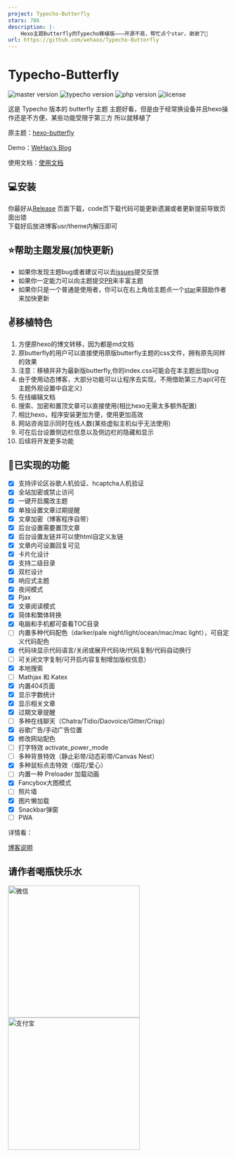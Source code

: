 ```yaml
---
project: Typecho-Butterfly
stars: 786
description: |-
    Hexo主题Butterfly的Typecho移植版———开源不易，帮忙点个star，谢谢了🌹
url: https://github.com/wehaox/Typecho-Butterfly
---
```


# Typecho-Butterfly
![master version](https://img.shields.io/github/v/release/wehaox/Typecho-Butterfly?sort=semver)
![typecho version](https://img.shields.io/badge/Tyepcho-1.2.0-green)
![php version](https://img.shields.io/badge/PHP-7.4+-9cf)
![license](https://img.shields.io/github/license/wehaox/Typecho-Butterfly?color=FF5531)  

这是 Typecho 版本的 butterfly 主题
主题好看，但是由于经常换设备并且hexo操作还是不方便，某些功能受限于第三方
所以就移植了  

原主题：[hexo-butterfly](https://github.com/jerryc127/hexo-theme-butterfly)

Demo：[WeHao‘s Blog](https://blog.haoi.net/)

使用文档：[使用文档](https://blog.haoi.net/archives/typecho-butterfly.html)

## 💻安装
你最好从[Release](https://github.com/wehaox/Typecho-Butterfly/releases)  页面下载，code页下载代码可能更新遗漏或者更新提前导致页面出错  
下载好后放进博客usr/theme内解压即可

## ⭐帮助主题发展(加快更新)
 - 如果你发现主题bug或者建议可以去[issues](https://github.com/wehaox/Typecho-Butterfly/issues)提交反馈
 - 如果你一定能力可以向主题提交[PR](https://github.com/wehaox/Typecho-Butterfly/pulls)来丰富主题
 - 如果你只是一个普通是使用者，你可以在右上角给主题点一个[star](https://github.com/wehaox/Typecho-Butterfly/stargazers)来鼓励作者来加快更新

## ✌️移植特色
 1. 方便原hexo的博文转移，因为都是md文档
 2. 原butterfly的用户可以直接使用原版butterfly主题的css文件，拥有原先同样的效果
 3. 注意：移植并非为最新版butterfly,你的index.css可能会在本主题出现bug
 4. 由于使用动态博客，大部分功能可以让程序去实现，不用借助第三方api(可在主题外观设置中自定义)
 5. 在线编辑文档
 6. 搜索、加密和置顶文章可以直接使用(相比hexo无需太多额外配置)
 7. 相比hexo，程序安装更加方便，使用更加高效
 8. 网站咨询显示同时在线人数(某些虚拟主机似乎无法使用)
 9. 可在后台设置侧边栏信息以及侧边栏的隐藏和显示
 10. 后续将开发更多功能

## 🎉已实现的功能

- [x] 支持评论区谷歌人机验证、hcaptcha人机验证
- [x] 全站加密或禁止访问
- [x] 一键开启魔改主题
- [x] 单独设置文章过期提醒
- [x] 文章加密（博客程序自带）
- [x] 后台设置需要置顶文章
- [x] 后台设置友链并可以使html自定义友链
- [x] 文章内可设置回复可见
- [x] 卡片化设计
- [X] 支持二级目录
- [x] 双栏设计
- [x] 响应式主题
- [x] 夜间模式
- [x] Pjax
- [x] 文章阅读模式
- [x] 简体和繁体转换
- [X] 电脑和手机都可查看TOC目录
- [ ] 内置多种代码配色（darker/pale night/light/ocean/mac/mac light），可自定义代码配色
- [X] 代码块显示代码语言/关闭或展开代码块/代码复制/代码自动换行
- [ ] 可关闭文字复制/可开启内容复制增加版权信息）
- [X] 本地搜索
- [ ] Mathjax 和 Katex
- [x] 内置404页面
- [x] 显示字数统计
- [x] 显示相关文章
- [x] 过期文章提醒
- [ ] 多种在线聊天（Chatra/Tidio/Daovoice/Gitter/Crisp）
- [x] 谷歌广告/手动广告位置
- [x] 修改网站配色
- [ ] 打字特效 activate_power_mode
- [ ] 多种背景特效（静止彩带/动态彩带/Canvas Nest）
- [x] 多种鼠标点击特效（烟花/爱心）
- [ ] 内置一种 Preloader 加载动画
- [x] Fancybox大图模式
- [ ] 照片墙
- [x] 图片懒加载
- [x] Snackbar弹窗
- [ ] PWA

详情看：

[博客说明](https://blog.haoi.net/archives/blogtheme.html)


## 请作者喝瓶快乐水

<img src="https://cdn.jsdelivr.net/gh/wehaox/CDN@main/reward/wechat.jpg" alt="微信" width="300px"><img src="https://cdn.jsdelivr.net/gh/wehaox/CDN@main/reward/alipay.jpg" alt="支付宝" width="300px">

